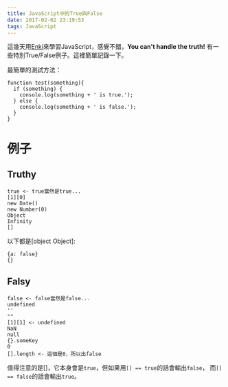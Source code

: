 ```yaml
---
title: JavaScript中的True與False
date: 2017-02-02 23:19:53
tags: JavaScript
---
```


這幾天用[Enki](https://www.enki.com/)來學習JavaScript，感覺不錯，**You can't handle the truth!** 有一些特別True/False例子。這裡簡單記錄一下。

最簡單的測試方法：
```[js]
function test(something){
  if (something) {
    console.log(something + ' is true.');
  } else {
    console.log(something + ' is false.');
  }
}
```
# 例子
## Truthy
```[js]
true <- true當然是true...
[1][0]
new Date()
new Number(0)
Object
Infinity
[]
```
以下都是[object Object]:
```
{a: false}
{}
```

## Falsy
```[js]
false <- false當然是false...
undefined
''
""
[1][1] <- undefined
NaN
null
{}.someKey
0
[].length <- 這個是0，所以出false
```

值得注意的是[]，它本身會是`true`，但如果用`[] == true`的話會輸出`false`，
而`[] == false`的話會輸出`true`。
